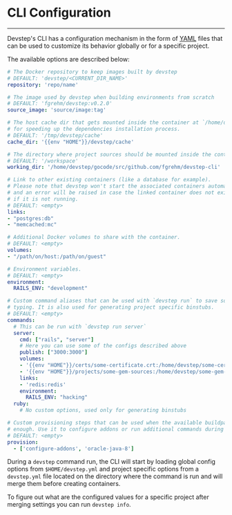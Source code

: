 # CLI Configuration
-------------------

Devstep's CLI has a configuration mechanism in the form of [YAML](http://www.yaml.org/)
files that can be used to customize its behavior globally or for a specific project.

The available options are described below:

```yaml
# The Docker repository to keep images built by devstep
# DEFAULT: 'devstep/<CURRENT_DIR_NAME>'
repository: 'repo/name'

# The image used by devstep when building environments from scratch
# DEFAULT: 'fgrehm/devstep:v0.2.0'
source_image: 'source/image:tag'

# The host cache dir that gets mounted inside the container at `/home/devstep/cache`
# for speeding up the dependencies installation process.
# DEFAULT: '/tmp/devstep/cache'
cache_dir: '{{env "HOME"}}/devstep/cache'

# The directory where project sources should be mounted inside the container.
# DEFAULT: '/workspace'
working_dir: '/home/devstep/gocode/src/github.com/fgrehm/devstep-cli'

# Link to other existing containers (like a database for example).
# Please note that devstep won't start the associated containers automatically
# and an error will be raised in case the linked container does not exist or
# if it is not running.
# DEFAULT: <empty>
links:
- "postgres:db"
- "memcached:mc"

# Additional Docker volumes to share with the container.
# DEFAULT: <empty>
volumes:
- "/path/on/host:/path/on/guest"

# Environment variables.
# DEFAULT: <empty>
environment:
  RAILS_ENV: "development"

# Custom command aliases that can be used with `devstep run` to save some
# typing. It is also used for generating project specific binstubs.
# DEFAULT: <empty>
commands:
  # This can be run with `devstep run server`
  server:
    cmd: ["rails", "server"]
    # Here you can use some of the configs described above
    publish: ["3000:3000"]
    volumes:
    - '{{env "HOME"}}/certs/some-certificate.crt:/home/devstep/some-certificate.crt'
    - '{{env "HOME"}}/projects/some-gem-sources:/home/devstep/some-gem-sources'
    links:
    - 'redis:redis'
    environment:
      RAILS_ENV: "hacking"
  ruby:
    # No custom options, used only for generating binstubs

# Custom provisioning steps that can be used when the available buildpacks are not
# enough. Use it to configure addons or run additional commands during the build.
# DEFAULT: <empty>
provision:
  - ['configure-addons', 'oracle-java-8']
```

During a `devstep` command run, the CLI will start by loading global config
options from `$HOME/devstep.yml` and project specific options from a `devstep.yml`
file located on the directory where the command is run and will merge them before
creating containers.

To figure out what are the configured values for a specific project after
merging settings you can run `devstep info`.
